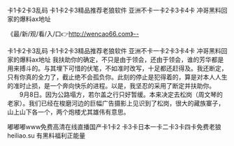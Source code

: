 卡1卡2卡3乱码
卡1卡2卡3精品推荐老狼软件
亚洲不卡一卡2卡3卡4卡
冲哥黑料回家的爆料ax地址


《最/新/观/看/入/口👉http://wencao66.com》--

卡1卡2卡3乱码
卡1卡2卡3精品推荐老狼软件
亚洲不卡一卡2卡3卡4卡
冲哥黑料回家的爆料ax地址
我扶助你的确定，不只是由于领会，还由于领会，谁的芳华都是用来搏斗的。与其埋下可惜的伏笔，不如准时改写，十足都还赶得及。我还断定，只有你真的全力了，截止绝不会孤负你。此刻的停止是犯得着的，算是对本人人生的准时止损，是一个奔向快乐的进程。以是，我坚忍的采用了断定并扶助你。
　　9月8日。因为公路塌方，若尔盖之行只好暂缓。本来决定去松岗（周文琴的老家）。我们已经在梭磨河边的巨幅广告摄影上见识到了松岗，很大的藏族寨子，山上山下各一个，两个炮楼尤其雄伟有意思。





嘟嘟嘟www免费高清在线直播国产卡1卡2 卡3卡日本一卡二卡3卡四卡免费老狼heiliao.su 有黑料福利正能量
